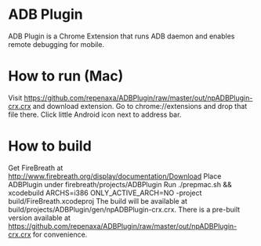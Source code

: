 # ADB Plugin

ADB Plugin is a Chrome Extension that runs ADB daemon and enables remote debugging for mobile.

# How to run (Mac)
Visit https://github.com/repenaxa/ADBPlugin/raw/master/out/npADBPlugin-crx.crx and download extension.
Go to chrome://extensions and drop that file there.
Click little Android icon next to address bar.

# How to build
Get FireBreath at http://www.firebreath.org/display/documentation/Download
Place ADBPlugin under firebreath/projects/ADBPlugin
Run ./prepmac.sh && xcodebuild ARCHS=i386 ONLY_ACTIVE_ARCH=NO -project build/FireBreath.xcodeproj
The build will be available at build/projects/ADBPlugin/gen/npADBPlugin-crx.crx.
There is a pre-built version available at https://github.com/repenaxa/ADBPlugin/raw/master/out/npADBPlugin-crx.crx for convenience. 

